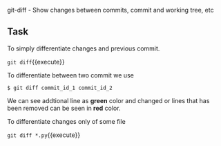 git-diff - Show changes between commits, commit and working tree, etc

## Task

To simply differentiate changes and previous commit.

`git diff`{{execute}}

To differentiate between two commit we use
```git
$ git diff commit_id_1 commit_id_2
```

We can see addtional line as __green__ color and changed or lines that has been removed can be seen in __red__ color.

To differentiate changes only of some file

`git diff *.py`{{execute}}